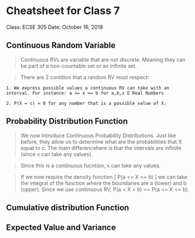 # Cheatsheet for Class 7
Class: ECSE 305
Date: October 16, 2018

## Continuous Random Variable

  > Continuous RVs are variable that are not discrete. Meaning they can be part of a non-countable set or an infinite set.

  > There are 2 contition that a random RV must respect:
	
	1. We express possible values a continuous RV can take with an interval. For instance: a <= x <= b for a,b,x E Real Numbers
	
	2. P(X = c) = 0 for any number that is a possible value of X.

## Probability Distribution Function

  > We now introduce Continuous Probability Distributions. Just like before, they allow us to determine what are the probabilities that X equal to c. The main differencehere is that the intervals are infinite (since x can take any values).

  > Since this is a continuous fucntion, x can take any values.

  > If we now require the density function [ P(a <= X <= b) ] we can take the integral of the function where the boundaries are a (lower) and b (upper). Since we use continuous RV, P(a < X < b) == P(a <= X <= b).


## Cumulative distribution Function


## Expected Value and Variance


